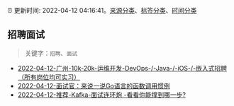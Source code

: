 :alarm_clock: 更新时间: 2022-04-12 04:16:41。[来源分类](../README.md)、[标签分类](../TAGS.md)、[时间分类](../TIMELINE.md)

## 招聘面试


> 关键字：`招聘`、`面试`



- [2022-04-12-广州-10k-20k-运维开发-DevOps-/-Java-/-iOS-/-嵌入式招聘（所有岗位均可实习）](https://www.v2ex.com/t/846455) 
- [2022-04-12-面试官：来说一说Go语言的函数调用惯例](https://toutiao.io/k/7nne2ee) 
- [2022-04-12-推荐-Kafka-面试连环炮,-看看你能撑到哪一步?](https://toutiao.io/k/z30ehzv) 
